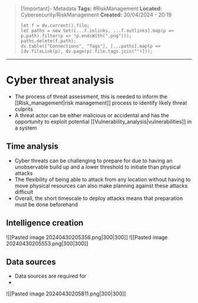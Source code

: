 > [!important]- Metadata
> **Tags:** #RiskManagement 
> **Located:** Cybersecurity/RiskManagement
> **Created:** 30/04/2024 - 20:19
> ```dataviewjs
> let f = dv.current().file;
> let paths = new Set([...f.inlinks, ...f.outlinks].map(p => p.path).filter(p => !p.endsWith(".png")));
> paths.delete(f.path);
> dv.table(["Connections", "Tags"], [...paths].map(p => [dv.fileLink(p), dv.page(p).file.tags.join("")]));
> ```

___
# Cyber threat analysis
- The process of threat assessment, this is needed to inform the [[Risk_management|risk management]] process to identify likely threat culprits 
- A threat actor can be either malicious or accidental and has the opportunity to exploit potential [[Vulnerability_analysis|vulnerabilities]] in a system

## Time analysis 
- Cyber threats can be challenging to prepare for due to having an unobservable build up and a lower threshold to initiate than physical attacks
- The flexibility of being able to attack from any location without having to move physical resources can also make planning against these attacks difficult
- Overall, the short timescale to deploy attacks means that preparation must be done beforehand 


## Intelligence creation

![[Pasted image 20240430205356.png|300|300]]
![[Pasted image 20240430205553.png|300|300]]


## Data sources 
- Data sources are required for 
- 
![[Pasted image 20240430205811.png|300|300]]